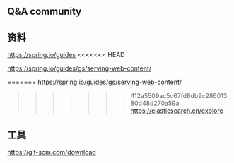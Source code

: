 ## Q&A community

## 资料
https://spring.io/guides
<<<<<<< HEAD

https://spring.io/guides/gs/serving-web-content/

=======
https://spring.io/guides/gs/serving-web-content/
>>>>>>> 412a5509ac5c67fd8db9c28601380d48d270a59a
https://elasticsearch.cn/explore

## 工具
https://git-scm.com/download